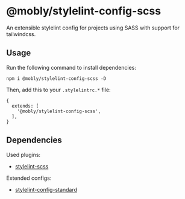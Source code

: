 # @mobly/stylelint-config-scss

An extensible stylelint config for projects using SASS with support for tailwindcss.

## Usage

Run the following command to install dependencies:

```
npm i @mobly/stylelint-config-scss -D
```

Then, add this to your `.stylelintrc.*` file:

```
{
  extends: [
    '@mobly/stylelint-config-scss',
  ],
}
```

## Dependencies

Used plugins:
* [stylelint-scss](https://github.com/kristerkari/stylelint-scss)

Extended configs:
* [stylelint-config-standard](https://github.com/stylelint/stylelint-config-standard)
